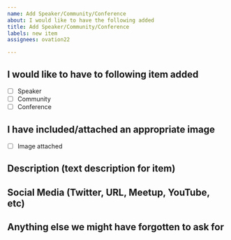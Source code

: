 ```yaml
---
name: Add Speaker/Community/Conference
about: I would like to have the following added
title: Add Speaker/Community/Conference
labels: new item
assignees: ovation22

---
```


## I would like to have to following item added
- [ ] Speaker
- [ ] Community
- [ ] Conference

## I have included/attached an appropriate image
- [ ] Image attached

## Description (text description for item)


## Social Media (Twitter, URL, Meetup, YouTube, etc)


## Anything else we might have forgotten to ask for
